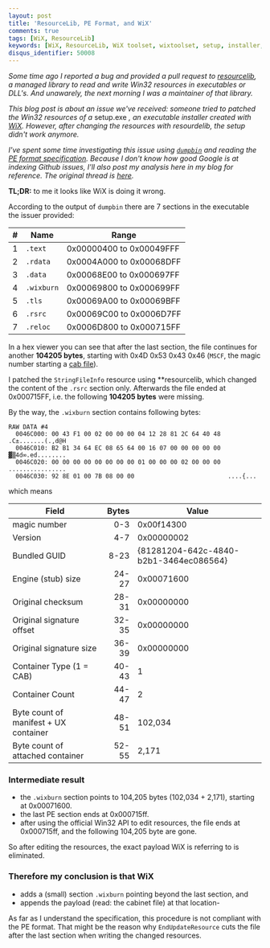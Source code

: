 ```yaml
---
layout: post
title: 'ResourceLib, PE Format, and WiX'
comments: true
tags: [WiX, ResourceLib]
keywords: [WiX, ResourceLib, WiX toolset, wixtoolset, setup, installer, resources, win32]
disqus_identifier: 50008
---
```


*Some time ago I reported a bug and provided a pull request to
[resourcelib](https://github.com/resourcelib/resourcelib), a managed
library to read and write Win32 resources in executables or DLL's.
And unawarely, the next morning I was a maintainer of that library.*

*This blog post is about an issue we've received: someone tried to
patched the Win32 resources of a* setup.exe *, an executable installer
created with [WiX](http://wixtoolset.org/). However, after changing
the resources with resourdelib, the setup didn't work anymore.*

*I've spent some time investigating this issue using [`dumpbin`](https://msdn.microsoft.com/de-de/library/756as972.aspx)
and reading the [PE format specification](https://msdn.microsoft.com/en-us/library/windows/desktop/ms680547(v=vs.85).aspx#section_table__section_headers_).
Because I don't know how good Google is at indexing Github issues, I'll
also post my analysis here in my blog for reference. The original
thread is [here]().*

**TL;DR:** to me it looks like WiX is doing it wrong.

According to the output of `dumpbin` there are 7 sections in the executable the issuer provided:

| # | Name | Range |
|---|--------|--------|
| 1 | `.text` | 0x00000400 to 0x00049FFF |
| 2 | `.rdata` | 0x0004A000 to 0x00068DFF |
| 3 | `.data` | 0x00068E00 to 0x000697FF |
| 4 | `.wixburn` | 0x00069800 to 0x000699FF |
| 5 | `.tls` | 0x00069A00 to 0x00069BFF |
| 6 | `.rsrc` | 0x00069C00 to 0x0006D7FF |
| 7 | `.reloc` | 0x0006D800 to 0x000715FF |

In a hex viewer you can see that after the last section, the file continues for another **104205 bytes**, starting with 0x4D 0x53 0x43 0x46 (`MSCF`, the magic number starting a [cab file](https://de.wikipedia.org/wiki/CAB_(Dateiformat))).

I patched the `StringFileInfo` resource using **resourcelib, which changed the content of the `.rsrc` section only. Afterwards the file ended at 0x000715FF, i.e. the following **104205 bytes** were missing.

By the way, the `.wixburn` section contains following bytes:

```
RAW DATA #4
  0046C000: 00 43 F1 00 02 00 00 00 04 12 28 81 2C 64 40 48  .C±.......(.,d@H
  0046C010: B2 B1 34 64 EC 08 65 64 00 16 07 00 00 00 00 00  ▓▒4d∞.ed........
  0046C020: 00 00 00 00 00 00 00 00 01 00 00 00 02 00 00 00  ................
  0046C030: 92 8E 01 00 7B 08 00 00                          ....{...
```
which means

| Field | Bytes | Value |
|-------|------:|----------|
| magic number | 0-3 | 0x00f14300 |
| Version | 4-7 | 0x00000002 |
| Bundled GUID | 8-23 | {81281204-642c-4840-b2b1-3464ec086564} |
| Engine (stub) size | 24-27 | 0x00071600 |
| Original checksum | 28-31 | 0x00000000 |
| Original signature offset | 32-35 | 0x00000000 |
| Original signature size | 36-39 | 0x00000000 |
| Container Type (1 = CAB) | 40-43 | 1 |
| Container Count | 44-47 | 2 |
| Byte count of manifest + UX container | 48-51 | 102,034 |
| Byte count of attached container | 52-55 | 2,171 |

### Intermediate result

* the `.wixburn` section points to 104,205 bytes (102,034 + 2,171), starting at 0x00071600.
* the last PE section ends at 0x000715ff.
* after using the official Win32 API to edit resources, the file ends at 0x000715ff, and the following 104,205 byte are gone.

So after editing the resources, the exact payload WiX is referring to is eliminated.

### Therefore my conclusion is that WiX

* adds a (small) section `.wixburn` pointing beyond the last section, and
* appends the payload (read: the cabinet file) at that location-

As far as I understand the specification, this procedure is not compliant with the PE format. That might be the reason why `EndUpdateResource` cuts the file after the last section when writing the changed resources.